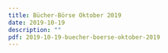 ```yaml
---
title: Bücher-Börse Oktober 2019
date: 2019-10-19
description: ""
pdf: 2019-10-19-buecher-boerse-oktober-2019
---
```

